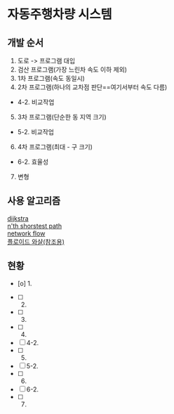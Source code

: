 ﻿# 자동주행차량 시스템

## 개발 순서
1. 도로 -> 프로그램 대입
2. 검산 프로그램(가장 느린차 속도 이하 제외)
3. 1차 프로그램(속도 동일시)
4. 2차 프로그램(하나의 교차점 판단==여기서부터 속도 다름)
 * 4-2. 비교작업
5. 3차 프로그램(단순한 동 지역 크기)
 * 5-2. 비교작업
6. 4차 프로그램(최대 - 구 크기)
 * 6-2. 효율성
7. 변형

## 사용 알고리즘
[dijkstra](https://ko.wikipedia.org/wiki/%EB%8D%B0%EC%9D%B4%ED%81%AC%EC%8A%A4%ED%8A%B8%EB%9D%BC_%EC%95%8C%EA%B3%A0%EB%A6%AC%EC%A6%98)  
[n'th shorstest path](https://en.wikipedia.org/wiki/K_shortest_path_routing)  
[network flow](https://en.wikipedia.org/wiki/Flow_network)  
[플로이드 와샬(참조용)](https://ko.wikipedia.org/wiki/%ED%94%8C%EB%A1%9C%EC%9D%B4%EB%93%9C-%EC%9B%8C%EC%85%9C_%EC%95%8C%EA%B3%A0%EB%A6%AC%EC%A6%98)

## 현황
* [o] 1.
* [ ] 2.
* [ ] 3.
* [ ] 4.
* [ ] 4-2.
* [ ] 5.
* [ ] 5-2.
* [ ] 6.
* [ ] 6-2.
* [ ] 7.